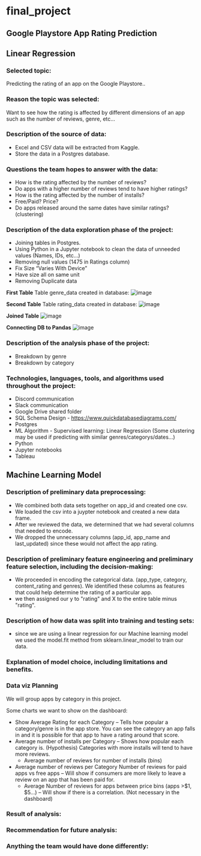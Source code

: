 # final_project

## Google Playstore App Rating Prediction


## Linear Regression
###  Selected topic:
Predicting the rating of an app on the Google Playstore..
###  Reason the topic was selected:
Want to see how the rating is affected by different dimensions of an app such as the number of reviews, genre, etc…
###  Description of the source of data:
* Excel and CSV data will be extracted from Kaggle.
* Store the data in a Postgres database.
### Questions the team hopes to answer with the data:
* How is the rating affected by the number of reviews?
* Do apps with a higher number of reviews tend to have higher ratings?
* How is the rating affected by the number of installs?
* Free/Paid? Price? 
* Do apps released around the same dates have similar ratings? (clustering)
### Description of the data exploration phase of the project:
* Joining tables in Postgres.
* Using Python in a Jupyter notebook to clean the data of unneeded values (Names, IDs, etc…)
* Removing null values (1475 in Ratings column)
* Fix Size “Varies With Device”
* Have size all on same unit
* Removing Duplicate data


**First Table**
Table genre_data created in database:
![image](https://user-images.githubusercontent.com/96017493/170596067-1087d67e-5fb7-4358-90ff-b5dd80a74905.png)

**Second Table**
Table rating_data created in database:
![image](https://user-images.githubusercontent.com/96017493/170605797-92e48a22-67d6-4551-b80c-ad871c611ffd.png)

**Joined Table**
![image](https://user-images.githubusercontent.com/96017493/170841657-04891652-b6fb-4392-b82f-2a49de613b83.png)


**Connecting DB to Pandas**
![image](https://user-images.githubusercontent.com/96017493/170846041-d01928c2-7d34-4e9f-b28f-34887cf1735b.png)



### Description of the analysis phase of the project:
* Breakdown by genre
* Breakdown by category
### Technologies, languages, tools, and algorithms used throughout the project:
* Discord communication
* Slack communication
* Google Drive shared folder
* SQL Schema Design - https://www.quickdatabasediagrams.com/
* Postgres
* ML Algorithm - Supervised learning: Linear Regression (Some clustering may be used if predicting with similar genres/categorys/dates…)
* Python
* Jupyter notebooks
* Tableau

## Machine Learning Model
### Description of preliminary data preprocessing:
  - We combined both data sets together on app_id and created one csv.
  - We loaded the csv into a juypter notebook and created a new data frame. 
  - After we reviewed the data, we determined that we had several columns that needed to encode. 
  - We dropped the unnecessary columns (app_id, app_name and last_updated) since these would not affect the app rating.  
### Description of preliminary feature engineering and preliminary feature selection, including the decision-making:
  - We proceeded in encoding the categorical data. (app_type, category, content_rating and genres).  We identified these columns as features that could help determine the rating of a particular app.
  - we then assigned our y to "rating" and X to the entire table minus "rating". 
### Description of how data was split into training and testing sets:
  - since we are using a linear regression for our Machine learning model we used the model.fit method from sklearn.linear_model to train our data.  
### Explanation of model choice, including limitations and benefits.


### Data viz Planning

We will group apps by category in this project.

Some charts we want to show on the dashboard:

* Show Average Rating for each Category – Tells how popular a category/genre is in the app store. You can see the category an app falls in and it is possible for that app to have a rating around that score.
* Average number of installs per Category – Shows how popular each category is. (Hypothesis) Categories with more installs will tend to have more reviews.
	* Average number of reviews for number of installs (bins)
* Average number of reviews per Category
Number of reviews for paid apps vs free apps – Will show if consumers are more likely to leave a review on an app that has been paid for.
	* Average Number of reviews for apps between price bins (apps >$1, $5…) – Will show if there is a correlation. (Not necessary in the dashboard)


### Result of analysis:
### Recommendation for future analysis:
### Anything the team would have done differently:


